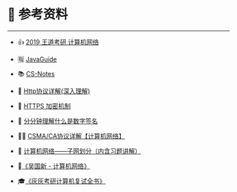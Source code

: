 # 🔎 参考资料

---



- 👍 [2019 王道考研 计算机网络](https://www.bilibili.com/video/BV19E411D78Q?from=search&seid=3141756553214940232)

- 🈯 [JavaGuide](https://gitee.com/SnailClimb/JavaGuide)

- 📚 [CS-Notes](https://cyc2018.github.io/CS-Notes/#/README)

- 📝 [Http协议详解(深入理解)](https://blog.csdn.net/weixin_38087538/article/details/82838762)


- 🔐 [HTTPS 加密机制](https://www.cnblogs.com/sxiszero/p/11133747.html)


- 🍺 [分分钟理解什么是数字签名](https://blog.csdn.net/happyniceyq/article/details/53044570)


- 🤸‍♀️ [CSMA/CA协议详解【计算机网络】](https://blog.csdn.net/qq894040717/article/details/82426965)


- 🥂 [计算机网络——子网划分（内含习题讲解）](https://blog.csdn.net/dyyay521/article/details/94381876)


- 📕[《吴国新 - 计算机网络》]()


- 🎓[《灰灰考研计算机复试全书》]()